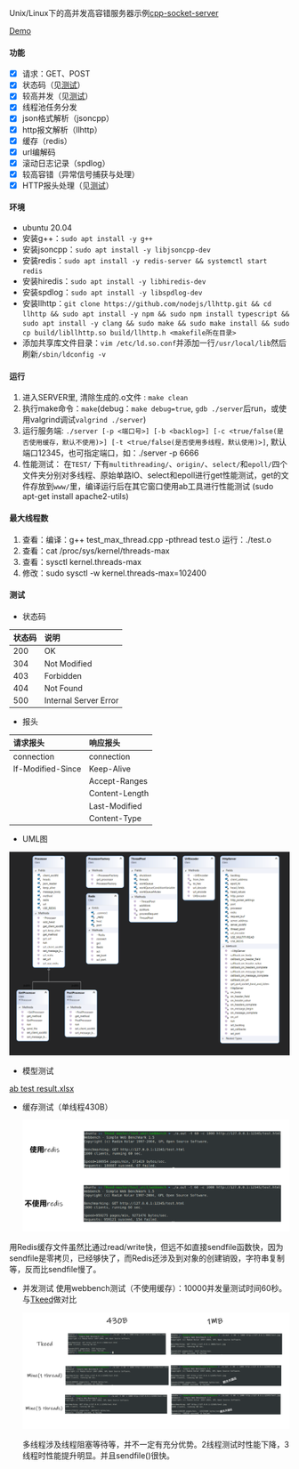 ﻿Unix/Linux下的高并发高容错服务器示例[cpp-socket-server
](https://github.com/YTMartian/cpp-socket-server)

[Demo](http://123.56.182.46:12345/index.html)

#### 功能

* [x] 请求：GET、POST
* [x] 状态码（见[测试](#state)）
* [x] 较高并发（见[测试](#concurrency)）
* [x] 线程池任务分发
* [x] json格式解析（jsoncpp）
* [x] http报文解析（llhttp）
* [x] 缓存（redis）
* [x] url编解码
* [x] 滚动日志记录（spdlog）
* [x] 较高容错（异常信号捕获与处理）
* [x] HTTP报头处理（见[测试](#head)）

#### 环境

- ubuntu 20.04
- 安装g++：`sudo apt install -y g++`
- 安装jsoncpp：`sudo apt install -y libjsoncpp-dev`
- 安装redis：`sudo apt install -y redis-server && systemctl start redis`
- 安装hiredis：`sudo apt install -y libhiredis-dev`
- 安装spdlog：`sudo apt install -y libspdlog-dev`
- 安装llhttp：`git clone https://github.com/nodejs/llhttp.git && cd llhttp && sudo apt install -y npm && sudo npm install typescript && sudo apt install -y clang && sudo make && sudo make install && sudo cp build/libllhttp.so build/llhttp.h <makefile所在目录>`
- 添加共享库文件目录：`vim /etc/ld.so.conf`并添加一行`/usr/local/lib`然后刷新`/sbin/ldconfig -v`

#### 运行

1. 进入SERVER里, 清除生成的.o文件 : `make clean`
2. 执行make命令：`make`(debug：`make debug=true`, `gdb ./server`后run，或使用valgrind调试`valgrind ./server`)
3. 运行服务端: `./server [-p <端口号>] [-b <backlog>] [-c <true/false(是否使用缓存，默认不使用)>] [-t <true/false(是否使用多线程，默认使用)>]`,  默认端口12345，也可指定端口，如：./server -p 6666
4. 性能测试： 在`TEST/` 下有`multithreading/`、`origin/`、`select/`和`epoll/`四个文件夹分别对多线程、原始单路IO、select和epoll进行get性能测试，get的文件存放到`www/`里，编译运行后在其它窗口使用ab工具进行性能测试 (sudo apt-get install apache2-utils)

#### 最大线程数

1. 查看：编译：g++ test_max_thread.cpp -pthread test.o 运行：./test.o
2. 查看：cat /proc/sys/kernel/threads-max
3. 查看：sysctl kernel.threads-max
4. 修改：sudo sysctl -w kernel.threads-max=102400

#### 测试

- <span id="state">状态码</span>

|状态码|说明|
|:--|:--|
|200|OK|
|304|Not Modified|
|403|Forbidden|
|404|Not Found|
|500|Internal Server Error|

- <span id="head">报头</span>

|请求报头|响应报头|
|:--|:--|
|connection|connection|
|If-Modified-Since|Keep-Alive|
||Accept-Ranges|
||Content-Length|
||Last-Modified|
||Content-Type|

- UML图

![UML](./TEST/压测/UML.png)

- 模型测试

[ab test result.xlsx](./TEST/模型测试/ab_test_result.xlsx)

- 缓存测试（单线程430B）

    ![缓存测试](./TEST/压测/cache_test.png)

用Redis缓存文件虽然比通过read/write快，但远不如直接sendfile函数快，因为sendfile是零拷贝，已经够快了，而Redis还涉及到对象的创建销毁，字符串复制等，反而比sendfile慢了。

- <span id="concurrency">并发测试</span>
使用webbench测试（不使用缓存）：10000并发量测试时间60秒。与[Tkeed](https://github.com/linw7/TKeed)做对比

    ![并发测试](./TEST/压测/concurrency_test.png)

    多线程涉及线程阻塞等待等，并不一定有充分优势。2线程测试时性能下降，3线程时性能提升明显。并且sendfile()很快。